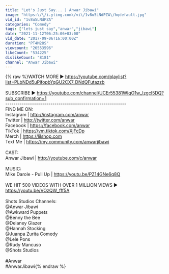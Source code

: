```yaml
---
title: "Let's Just Say... | Anwar Jibawi"
image: "https:\/\/i.ytimg.com\/vi\/1v8u5LNdPZA\/hqdefault.jpg"
vid_id: "1v8u5LNdPZA"
categories: "Comedy"
tags: ["lets just say","anwar","jibawi"]
date: "2021-11-12T06:25:06+03:00"
vid_date: "2017-09-06T16:00:00Z"
duration: "PT4M28S"
viewcount: "26553596"
likeCount: "534225"
dislikeCount: "8181"
channel: "Anwar Jibawi"
---
```

{% raw %}WATCH MORE ► <a rel="nofollow" target="blank" href="https://youtube.com/playlist?list=PLbNDd5uPifopbYqGU2CX7_DNdQFutazzb">https://youtube.com/playlist?list=PLbNDd5uPifopbYqGU2CX7_DNdQFutazzb</a><br /><br />SUBSCRIBE ► <a rel="nofollow" target="blank" href="https://youtube.com/channel/UCEr55381WIqO1w_IzgcI5DQ?sub_confirmation=1">https://youtube.com/channel/UCEr55381WIqO1w_IzgcI5DQ?sub_confirmation=1</a><br />-----------------------------------------------------------<br />FIND ME ON: <br />Instagram | <a rel="nofollow" target="blank" href="http://instagram.com/anwar">http://instagram.com/anwar</a><br />Twitter | <a rel="nofollow" target="blank" href="http://twitter.com/anwar">http://twitter.com/anwar</a><br />Facebook | <a rel="nofollow" target="blank" href="https://facebook.com/anwar">https://facebook.com/anwar</a><br />TikTok | <a rel="nofollow" target="blank" href="https://vm.tiktok.com/XjFcDp">https://vm.tiktok.com/XjFcDp</a><br />Merch | <a rel="nofollow" target="blank" href="https://lilshop.com">https://lilshop.com</a><br />Text Me | <a rel="nofollow" target="blank" href="https://my.community.com/anwarjibawi">https://my.community.com/anwarjibawi</a><br /><br />CAST:<br />Anwar Jibawi | <a rel="nofollow" target="blank" href="http://youtube.com/c/anwar">http://youtube.com/c/anwar</a><br /><br />MUSIC:<br />Mike Darole - Pull Up | <a rel="nofollow" target="blank" href="https://youtu.be/PZ14GNe6q8Q">https://youtu.be/PZ14GNe6q8Q</a><br /><br />WE HIT 500 VIDEOS WITH OVER 1 MILLION VIEWS ▶ <a rel="nofollow" target="blank" href="https://youtu.be/VOzQW_fff5A">https://youtu.be/VOzQW_fff5A</a><br /><br />Shots Studios Channels:<br />@Anwar Jibawi <br />@Awkward Puppets <br />@Benny the Bee <br />@Delaney Glazer <br />@Hannah Stocking <br />@Juanpa Zurita Comedy<br />@Lele Pons <br />@Rudy Mancuso <br />@Shots Studios<br /><br />#Anwar<br />#AnwarJibawi{% endraw %}

